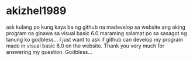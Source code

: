 # akizhel1989
ask kulang po kung kaya ba ng github na madevelop sa website ang aking program na ginawa sa visual basic 6.0  maraming salamat po sa sasagot ng tanung ko godbless...
I just want to ask if github can develop my program made in visual basic 6.0 on the website. Thank you very much for answering my question. Godbless...
